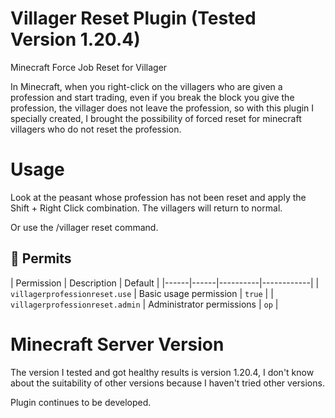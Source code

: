 # Villager Reset Plugin (Tested Version 1.20.4)
Minecraft Force Job Reset for Villager

In Minecraft, when you right-click on the villagers who are given a profession and start trading, even if you break the block you give the profession, the villager does not leave the profession, so with this plugin I specially created, I brought the possibility of forced reset for minecraft villagers who do not reset the profession.

# Usage
Look at the peasant whose profession has not been reset and apply the Shift + Right Click combination. The villagers will return to normal.

Or use the /villager reset command.

## 🔐 Permits

| Permission | Description | Default |
|------|------|----------|------------|
| `villagerprofessionreset.use` | Basic usage permission | `true` |
| `villagerprofessionreset.admin` | Administrator permissions | `op` |

# Minecraft Server Version

The version I tested and got healthy results is version 1.20.4, I don't know about the suitability of other versions because I haven't tried other versions.

Plugin continues to be developed.
